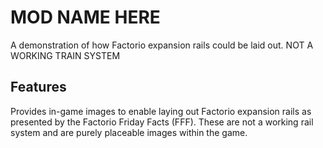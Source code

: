 # MOD NAME HERE



A demonstration of how Factorio expansion rails could be laid out. NOT A WORKING TRAIN SYSTEM



Features
-----------

Provides in-game images to enable laying out Factorio expansion rails as presented by the Factorio Friday Facts (FFF). These are not a working rail system and are purely placeable images within the game.